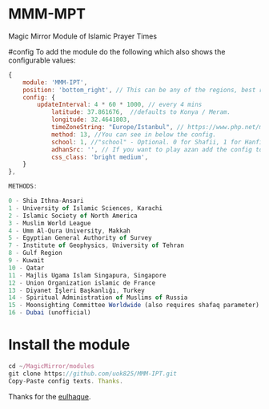 # MMM-MPT
Magic Mirror Module of Islamic Prayer Times

#config 
To add the module do the following which also shows the configurable values:

````javascript
{
    module: 'MMM-IPT',
    position: 'bottom_right', // This can be any of the regions, best results in center regions
    config: {
        updateInterval: 4 * 60 * 1000, // every 4 mins
		    latitude: 37.861676,  //defaults to Konya / Meram.
		    longitude: 32.4641803,
		    timeZoneString: "Europe/Istanbul", // https://www.php.net/manual/en/timezones.php
		    method: 13, //You can see in below the config.
		    school: 1, //"school" - Optional. 0 for Shafii, 1 for Hanfi. If you leave this empty, it defaults to Shafii.
		    adhanSrc: '', // If you want to play azan add the config to this link 'http://www.islamcan.com/audio/adhan/azan1.mp3'.
		    css_class: 'bright medium',
    }
},
````
````javascript
METHODS:

0 - Shia Ithna-Ansari
1 - University of Islamic Sciences, Karachi
2 - Islamic Society of North America
3 - Muslim World League
4 - Umm Al-Qura University, Makkah
5 - Egyptian General Authority of Survey
7 - Institute of Geophysics, University of Tehran
8 - Gulf Region
9 - Kuwait
10 - Qatar
11 - Majlis Ugama Islam Singapura, Singapore
12 - Union Organization islamic de France
13 - Diyanet İşleri Başkanlığı, Turkey
14 - Spiritual Administration of Muslims of Russia
15 - Moonsighting Committee Worldwide (also requires shafaq parameter)
16 - Dubai (unofficial)
````
# Install the module
````javascript
cd ~/MagicMirror/modules
git clone https://github.com/uok825/MMM-IPT.git
Copy-Paste config texts. Thanks.
````
Thanks for the [eulhaque](https://github.com/eulhaque).
